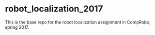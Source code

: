 # robot_localization_2017
This is the base repo for the robot  localization assignment in CompRobo, spring 2017.
